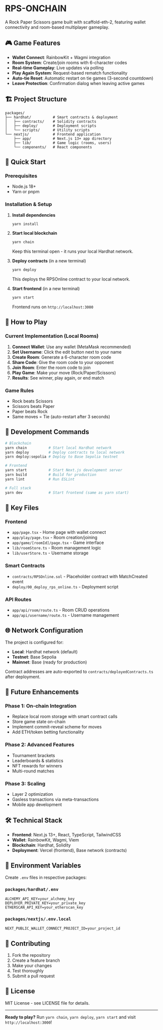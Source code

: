 # RPS-ONCHAIN

A Rock Paper Scissors game built with scaffold-eth-2, featuring wallet connectivity and room-based multiplayer gameplay.

## 🎮 Game Features

- **Wallet Connect**: RainbowKit + Wagmi integration
- **Room System**: Create/join rooms with 6-character codes
- **Real-time Gameplay**: Live updates via polling
- **Play Again System**: Request-based rematch functionality
- **Auto-tie Reset**: Automatic restart on tie games (3-second countdown)
- **Leave Protection**: Confirmation dialog when leaving active games

## 🏗 Project Structure

```
packages/
├── hardhat/          # Smart contracts & deployment
│   ├── contracts/    # Solidity contracts
│   ├── deploy/       # Deployment scripts
│   └── scripts/      # Utility scripts
└── nextjs/           # Frontend application
    ├── app/          # Next.js 13+ app directory
    ├── lib/          # Game logic (rooms, users)
    └── components/   # React components
```

## 🚀 Quick Start

### Prerequisites
- Node.js 18+
- Yarn or pnpm

### Installation & Setup

1. **Install dependencies**
   ```bash
   yarn install
   ```

2. **Start local blockchain**
   ```bash
   yarn chain
   ```
   Keep this terminal open - it runs your local Hardhat network.

3. **Deploy contracts** (in a new terminal)
   ```bash
   yarn deploy
   ```
   This deploys the RPSOnline contract to your local network.

4. **Start frontend** (in a new terminal)
   ```bash
   yarn start
   ```
   Frontend runs on `http://localhost:3000`

## 🎯 How to Play

### Current Implementation (Local Rooms)

1. **Connect Wallet**: Use any wallet (MetaMask recommended)
2. **Set Username**: Click the edit button next to your name
3. **Create Room**: Generate a 6-character room code
4. **Share Code**: Give the room code to your opponent
5. **Join Room**: Enter the room code to join
6. **Play Game**: Make your move (Rock/Paper/Scissors)
7. **Results**: See winner, play again, or end match

### Game Rules
- Rock beats Scissors
- Scissors beats Paper  
- Paper beats Rock
- Same moves = Tie (auto-restart after 3 seconds)

## 🔧 Development Commands

```bash
# Blockchain
yarn chain          # Start local Hardhat network
yarn deploy         # Deploy contracts to local network
yarn deploy:sepolia # Deploy to Base Sepolia testnet

# Frontend
yarn start          # Start Next.js development server
yarn build          # Build for production
yarn lint           # Run ESLint

# Full stack
yarn dev            # Start frontend (same as yarn start)
```

## 📁 Key Files

### Frontend
- `app/page.tsx` - Home page with wallet connect
- `app/play/page.tsx` - Room creation/joining
- `app/game/[roomId]/page.tsx` - Game interface
- `lib/roomStore.ts` - Room management logic
- `lib/userStore.ts` - Username storage

### Smart Contracts
- `contracts/RPSOnline.sol` - Placeholder contract with MatchCreated event
- `deploy/00_deploy_rps_online.ts` - Deployment script

### API Routes
- `app/api/room/route.ts` - Room CRUD operations
- `app/api/username/route.ts` - Username management

## 🌐 Network Configuration

The project is configured for:
- **Local**: Hardhat network (default)
- **Testnet**: Base Sepolia
- **Mainnet**: Base (ready for production)

Contract addresses are auto-exported to `contracts/deployedContracts.ts` after deployment.

## 🔮 Future Enhancements

### Phase 1: On-chain Integration
- Replace local room storage with smart contract calls
- Store game state on-chain
- Implement commit-reveal scheme for moves
- Add ETH/token betting functionality

### Phase 2: Advanced Features
- Tournament brackets
- Leaderboards & statistics  
- NFT rewards for winners
- Multi-round matches

### Phase 3: Scaling
- Layer 2 optimization
- Gasless transactions via meta-transactions
- Mobile app development

## 🛠 Technical Stack

- **Frontend**: Next.js 13+, React, TypeScript, TailwindCSS
- **Wallet**: RainbowKit, Wagmi, Viem
- **Blockchain**: Hardhat, Solidity
- **Deployment**: Vercel (frontend), Base network (contracts)

## 📝 Environment Variables

Create `.env` files in respective packages:

### `packages/hardhat/.env`
```
ALCHEMY_API_KEY=your_alchemy_key
DEPLOYER_PRIVATE_KEY=your_private_key
ETHERSCAN_API_KEY=your_etherscan_key
```

### `packages/nextjs/.env.local`
```
NEXT_PUBLIC_WALLET_CONNECT_PROJECT_ID=your_project_id
```

## 🤝 Contributing

1. Fork the repository
2. Create a feature branch
3. Make your changes
4. Test thoroughly
5. Submit a pull request

## 📄 License

MIT License - see LICENSE file for details.

---

**Ready to play?** Run `yarn chain`, `yarn deploy`, `yarn start` and visit `http://localhost:3000`!